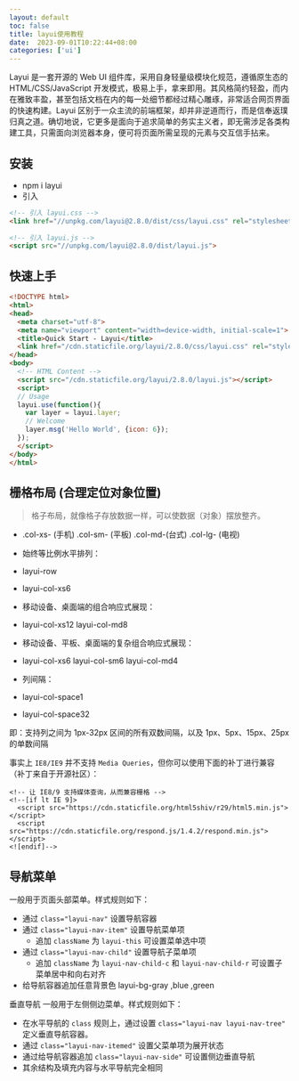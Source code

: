 ```yaml
---
layout: default
toc: false
title: layui使用教程
date:  2023-09-01T10:22:44+08:00
categories: ['ui']
---
```


Layui 是一套开源的 Web UI 组件库，采用自身轻量级模块化规范，遵循原生态的 HTML/CSS/JavaScript 开发模式，极易上手，拿来即用。其风格简约轻盈，而内在雅致丰盈，甚至包括文档在内的每一处细节都经过精心雕琢，非常适合网页界面的快速构建。Layui 区别于一众主流的前端框架，却并非逆道而行，而是信奉返璞归真之道。确切地说，它更多是面向于追求简单的务实主义者，即无需涉足各类构建工具，只需面向浏览器本身，便可将页面所需呈现的元素与交互信手拈来。

<!--more-->

## 安装

- npm i layui
- 引入

``` html
<!-- 引入 layui.css -->
<link href="//unpkg.com/layui@2.8.0/dist/css/layui.css" rel="stylesheet">
 
<!-- 引入 layui.js -->
<script src="//unpkg.com/layui@2.8.0/dist/layui.js">
```

## 快速上手

``` html
<!DOCTYPE html>
<html>
<head>
  <meta charset="utf-8">
  <meta name="viewport" content="width=device-width, initial-scale=1">
  <title>Quick Start - Layui</title>
  <link href="/cdn.staticfile.org/layui/2.8.0/css/layui.css" rel="stylesheet">
</head>
<body>
  <!-- HTML Content -->
  <script src="/cdn.staticfile.org/layui/2.8.0/layui.js"></script>
  <script>
  // Usage
  layui.use(function(){
    var layer = layui.layer;
    // Welcome
    layer.msg('Hello World', {icon: 6});
  });
  </script> 
</body>
</html>
```

##  栅格布局 (合理定位对象位置)

> 格子布局，就像格子存放数据一样，可以使数据（对象）摆放整齐。

- .col-xs- (手机)	.col-sm- (平板)	.col-md-(台式)	.col-lg- (电视)

- 始终等比例水平排列：
- layui-row
- layui-col-xs6  

- 移动设备、桌面端的组合响应式展现：
- layui-col-xs12 layui-col-md8

- 移动设备、平板、桌面端的复杂组合响应式展现：
- layui-col-xs6 layui-col-sm6 layui-col-md4

- 列间隔：
- layui-col-space1
- layui-col-space32

即：支持列之间为 1px-32px 区间的所有双数间隔，以及 1px、5px、15px、25px 的单数间隔
 
事实上 `IE8/IE9` 并不支持 `Media Queries`，但你可以使用下面的补丁进行兼容（补丁来自于开源社区）：

```
<!-- 让 IE8/9 支持媒体查询，从而兼容栅格 -->
<!--[if lt IE 9]>
  <script src="https://cdn.staticfile.org/html5shiv/r29/html5.min.js"></script>
  <script src="https://cdn.staticfile.org/respond.js/1.4.2/respond.min.js"></script>
<![endif]-->
```

## 导航菜单

一般用于页面头部菜单。样式规则如下：

- 通过 `class="layui-nav"` 设置导航容器
- 通过 `class="layui-nav-item"` 设置导航菜单项
  - 追加 `className` 为 `layui-this` 可设置菜单选中项
- 通过 `class="layui-nav-child"` 设置导航子菜单项
  - 追加 `className` 为 `layui-nav-child-c` 和 `layui-nav-child-r` 可设置子菜单居中和向右对齐
- 给导航容器追加任意背景色 layui-bg-gray ,blue ,green

垂直导航
一般用于左侧侧边菜单。样式规则如下：

- 在水平导航的 `class` 规则上，通过设置 `class="layui-nav layui-nav-tree"` 定义垂直导航容器。
- 通过 `class="layui-nav-itemed"` 设置父菜单项为展开状态
- 通过给导航容器追加 `class="layui-nav-side"` 可设置侧边垂直导航
- 其余结构及填充内容与水平导航完全相同

